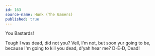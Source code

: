 ```yaml
---
id: 163
source-name: Hunk (The Gamers)
published: true
---
```

 You Bastards!

 Tough I was dead, did not you? Vell, I'm not, but soon yur going to be, because I'm going to kill you dead, d'yah hear me? D-E-D, Dead!
